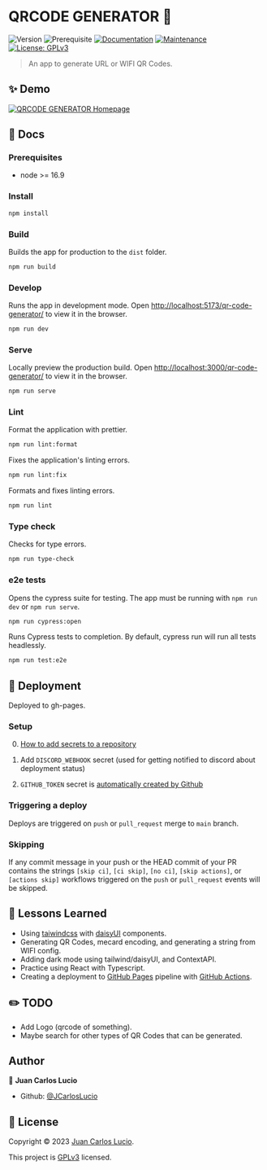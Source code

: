 # QRCODE GENERATOR 👋

![Version](https://img.shields.io/badge/version-0.0.11-blue.svg?cacheSeconds=2592000)
![Prerequisite](https://img.shields.io/badge/node-%3E%3D%2016.9-blue.svg)
[![Documentation](https://img.shields.io/badge/documentation-yes-brightgreen.svg)](https://github.com/JCarlosLucio/qr-code-generator#readme)
[![Maintenance](https://img.shields.io/badge/Maintained%3F-yes-green.svg)](https://github.com/JCarlosLucio/qr-code-generator/graphs/commit-activity)
[![License: GPLv3](https://img.shields.io/badge/License-GPL%20v3-yellow.svg)](https://choosealicense.com/licenses/gpl-3.0/)

> An app to generate URL or WIFI QR Codes.

## ✨ Demo

[![QRCODE GENERATOR Homepage](../media/qr-code-generator-desktop.webp?raw=true)](https://jcarloslucio.github.io/qr-code-generator/)

## 📜 Docs

### Prerequisites

- node >= 16.9

### Install

```sh
npm install
```

### Build

Builds the app for production to the `dist` folder.

```sh
npm run build
```

### Develop

Runs the app in development mode. Open
[http://localhost:5173/qr-code-generator/](http://localhost:5173/qr-code-generator/)
to view it in the browser.

```sh
npm run dev
```

### Serve

Locally preview the production build. Open
[http://localhost:3000/qr-code-generator/](http://localhost:3000/qr-code-generator/)
to view it in the browser.

```sh
npm run serve
```

### Lint

Format the application with prettier.

```sh
npm run lint:format
```

Fixes the application's linting errors.

```sh
npm run lint:fix
```

Formats and fixes linting errors.

```sh
npm run lint
```

### Type check

Checks for type errors.

```sh
npm run type-check
```

### e2e tests

Opens the cypress suite for testing. The app must be running with `npm run dev`
or `npm run serve`.

```sh
npm run cypress:open
```

Runs Cypress tests to completion. By default, cypress run will run all tests
headlessly.

```sh
npm run test:e2e
```

## 🚀 Deployment

Deployed to gh-pages.

### Setup

0. [How to add secrets to a repository](https://docs.github.com/en/actions/security-guides/encrypted-secrets#creating-encrypted-secrets-for-a-repository)

1. Add `DISCORD_WEBHOOK` secret (used for getting notified to discord about
   deployment status)
2. `GITHUB_TOKEN` secret is
   [automatically created by Github](https://docs.github.com/en/actions/security-guides/automatic-token-authentication#about-the-github_token-secret)

### Triggering a deploy

Deploys are triggered on `push` or `pull_request` merge to `main` branch.

### Skipping

If any commit message in your push or the HEAD commit of your PR contains the
strings `[skip ci]`, `[ci skip]`, `[no ci]`, `[skip actions]`, or
`[actions skip]` workflows triggered on the `push` or `pull_request` events will
be skipped.

## 📖 Lessons Learned

- Using [taiwindcss](https://tailwindcss.com/) with
  [daisyUI](https://daisyui.com/) components.
- Generating QR Codes, mecard encoding, and generating a string from WIFI
  config.
- Adding dark mode using tailwind/daisyUI, and ContextAPI.
- Practice using React with Typescript.
- Creating a deployment to [GitHub Pages](https://pages.github.com/) pipeline
  with [GitHub Actions](https://github.com/features/actions).

## ✏️ TODO

- Add Logo (qrcode of something).
- Maybe search for other types of QR Codes that can be generated.

## Author

👤 **Juan Carlos Lucio**

- Github: [@JCarlosLucio](https://github.com/JCarlosLucio)

## 📝 License

Copyright © 2023 [Juan Carlos Lucio](https://github.com/JCarlosLucio).

This project is [GPLv3](https://choosealicense.com/licenses/gpl-3.0/) licensed.
